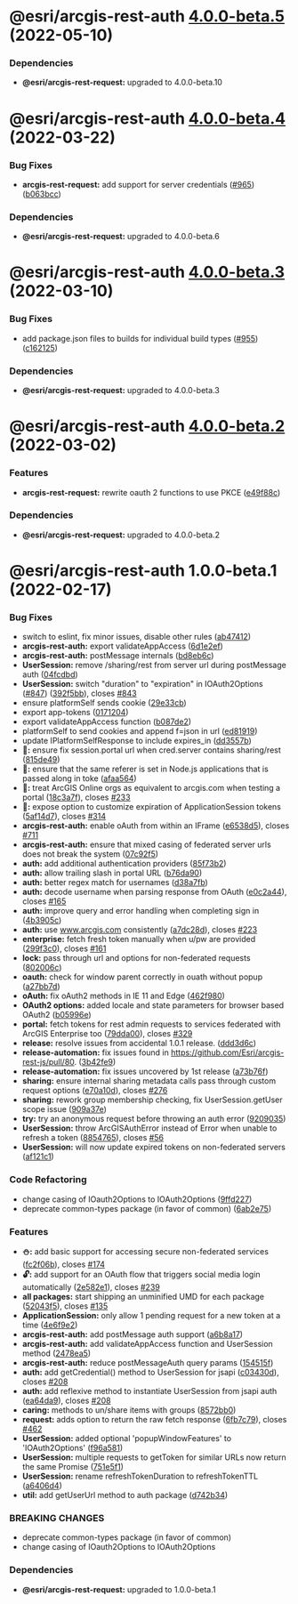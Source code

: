 # @esri/arcgis-rest-auth [4.0.0-beta.5](https://github.com/Esri/arcgis-rest-js/compare/@esri/arcgis-rest-auth@4.0.0-beta.4...@esri/arcgis-rest-auth@4.0.0-beta.5) (2022-05-10)





### Dependencies

* **@esri/arcgis-rest-request:** upgraded to 4.0.0-beta.10

# @esri/arcgis-rest-auth [4.0.0-beta.4](https://github.com/Esri/arcgis-rest-js/compare/@esri/arcgis-rest-auth@4.0.0-beta.3...@esri/arcgis-rest-auth@4.0.0-beta.4) (2022-03-22)


### Bug Fixes

* **arcgis-rest-request:** add support for server credentials ([#965](https://github.com/Esri/arcgis-rest-js/issues/965)) ([b063bcc](https://github.com/Esri/arcgis-rest-js/commit/b063bcca1780cd671e6b4f25532e4122903dc8b2))





### Dependencies

* **@esri/arcgis-rest-request:** upgraded to 4.0.0-beta.6

# @esri/arcgis-rest-auth [4.0.0-beta.3](https://github.com/Esri/arcgis-rest-js/compare/@esri/arcgis-rest-auth@4.0.0-beta.2...@esri/arcgis-rest-auth@4.0.0-beta.3) (2022-03-10)


### Bug Fixes

* add package.json files to builds for individual build types ([#955](https://github.com/Esri/arcgis-rest-js/issues/955)) ([c162125](https://github.com/Esri/arcgis-rest-js/commit/c16212594f0b914425548be5d61d7435d54a2718))





### Dependencies

* **@esri/arcgis-rest-request:** upgraded to 4.0.0-beta.3

# @esri/arcgis-rest-auth [4.0.0-beta.2](https://github.com/Esri/arcgis-rest-js/compare/@esri/arcgis-rest-auth@4.0.0-beta.1...@esri/arcgis-rest-auth@4.0.0-beta.2) (2022-03-02)


### Features

* **arcgis-rest-request:** rewrite oauth 2 functions to use PKCE ([e49f88c](https://github.com/Esri/arcgis-rest-js/commit/e49f88c700694aed472733527124c4d0d54e45d6))





### Dependencies

* **@esri/arcgis-rest-request:** upgraded to 4.0.0-beta.2

# @esri/arcgis-rest-auth 1.0.0-beta.1 (2022-02-17)


### Bug Fixes

* switch to eslint, fix minor issues, disable other rules ([ab47412](https://github.com/Esri/arcgis-rest-js/commit/ab474123d3a056dcd52a8898f39f287893626f35))
* **arcgis-rest-auth:** export validateAppAccess ([6d1e2ef](https://github.com/Esri/arcgis-rest-js/commit/6d1e2ef012ca25464e6219b5d909a30e5f1cecee))
* **arcgis-rest-auth:** postMessage internals ([bd8eb6c](https://github.com/Esri/arcgis-rest-js/commit/bd8eb6c0363483209645c5cc7cf19ad1a8114cc6))
* **UserSession:** remove /sharing/rest from server url during postMessage auth ([04fcdbd](https://github.com/Esri/arcgis-rest-js/commit/04fcdbd5307c79e55610a1bb7e049e3e18f0f0cc))
* **UserSession:** switch "duration" to "expiration" in IOAuth2Options ([#847](https://github.com/Esri/arcgis-rest-js/issues/847)) ([392f5bb](https://github.com/Esri/arcgis-rest-js/commit/392f5bb74b2461e7bd34dd16e784fce415d554ec)), closes [#843](https://github.com/Esri/arcgis-rest-js/issues/843)
* ensure platformSelf sends cookie ([29e33cb](https://github.com/Esri/arcgis-rest-js/commit/29e33cb9b9d0a2e25e412106adb06ff054bd5737))
* export app-tokens ([0171204](https://github.com/Esri/arcgis-rest-js/commit/017120498b32c9322689ad539b216ce8e5c96a3a))
* export validateAppAccess function ([b087de2](https://github.com/Esri/arcgis-rest-js/commit/b087de24ae6d8f41a2bb13c3c25a33943f0db2d8))
* platformSelf to send cookies and append f=json in url ([ed81919](https://github.com/Esri/arcgis-rest-js/commit/ed819194da74075172ff26139f2db4491d79ed12))
* update IPlatformSelfResponse to include expires_in ([dd3557b](https://github.com/Esri/arcgis-rest-js/commit/dd3557b19514a33150db2f15138422bb219681e7))
* **:bug::** ensure fix session.portal url when cred.server contains sharing/rest ([815de49](https://github.com/Esri/arcgis-rest-js/commit/815de49549b35aa9d255de6b05c2beb2d153f37f))
* **:bug::** ensure that the same referer is set in Node.js applications that is passed along in toke ([afaa564](https://github.com/Esri/arcgis-rest-js/commit/afaa5646bffbeec462a733d9b6e021d6499c0be7))
* **:bug::** treat ArcGIS Online orgs as equivalent to arcgis.com when testing a portal ([18c3a7f](https://github.com/Esri/arcgis-rest-js/commit/18c3a7fcc774bad8e2cc9eef15444b62c1ed0dd1)), closes [#233](https://github.com/Esri/arcgis-rest-js/issues/233)
* **:closed_lock_with_key::** expose option to customize expiration of ApplicationSession tokens ([5af14d7](https://github.com/Esri/arcgis-rest-js/commit/5af14d7b10ccee179f7b2da82f4f1478352a8b67)), closes [#314](https://github.com/Esri/arcgis-rest-js/issues/314)
* **arcgis-rest-auth:** enable oAuth from within an IFrame ([e6538d5](https://github.com/Esri/arcgis-rest-js/commit/e6538d5d38c9b2d0f31c6392d257f0d9263170bd)), closes [#711](https://github.com/Esri/arcgis-rest-js/issues/711)
* **arcgis-rest-auth:** ensure that mixed casing of federated server urls does not break the system ([07c92f5](https://github.com/Esri/arcgis-rest-js/commit/07c92f559cc0288fa379d19464f88642c6fe2803))
* **auth:** add additional authentication providers ([85f73b2](https://github.com/Esri/arcgis-rest-js/commit/85f73b22c17a3a3ae72b559a63df2aef8297828c))
* **auth:** allow trailing slash in portal URL ([b76da90](https://github.com/Esri/arcgis-rest-js/commit/b76da902d67d4ac3635ac18eb780e7c68d7617f7))
* **auth:** better regex match for usernames ([d38a7fb](https://github.com/Esri/arcgis-rest-js/commit/d38a7fb0e1bff3c49a135bc10be74893ec60a1e9))
* **auth:** decode username when parsing response from OAuth ([e0c2a44](https://github.com/Esri/arcgis-rest-js/commit/e0c2a44bd5032ce9b45b0f8511e9cc256056872c)), closes [#165](https://github.com/Esri/arcgis-rest-js/issues/165)
* **auth:** improve query and error handling when completing sign in ([4b3905c](https://github.com/Esri/arcgis-rest-js/commit/4b3905ca6517443c9237a44c0fc3249e579db8f5))
* **auth:** use www.arcgis.com consistently ([a7dc28d](https://github.com/Esri/arcgis-rest-js/commit/a7dc28d9fe860f380ed57137bcafe73ab0bb5e9d)), closes [#223](https://github.com/Esri/arcgis-rest-js/issues/223)
* **enterprise:** fetch fresh token manually when u/pw are provided ([299f3c0](https://github.com/Esri/arcgis-rest-js/commit/299f3c0da043b74113310cba9a3e9a0f77afa921)), closes [#161](https://github.com/Esri/arcgis-rest-js/issues/161)
* **lock:** pass through url and options for non-federated requests ([802006c](https://github.com/Esri/arcgis-rest-js/commit/802006cdc68e69851e80c499a236ba4c8fa1cb6f))
* **oauth:** check for window parent correctly in ouath without popup ([a27bb7d](https://github.com/Esri/arcgis-rest-js/commit/a27bb7da5fa5de7ddfbc2d676b707bfa1780ecbf))
* **oAuth:** fix oAuth2 methods in IE 11 and Edge ([462f980](https://github.com/Esri/arcgis-rest-js/commit/462f980082f9eeb8c55b5aa6c5981422ae40105f))
* **OAuth2 options:** added locale and state parameters for browser based OAuth2 ([b05996e](https://github.com/Esri/arcgis-rest-js/commit/b05996e83b1836f9a27337939a9a681d41207504))
* **portal:** fetch tokens for rest admin requests to services federated with ArcGIS Enterprise too ([79dda00](https://github.com/Esri/arcgis-rest-js/commit/79dda000e9cc3d8cf270ab3ace65d70d20d5ac57)), closes [#329](https://github.com/Esri/arcgis-rest-js/issues/329)
* **release:** resolve issues from accidental 1.0.1 release. ([ddd3d6c](https://github.com/Esri/arcgis-rest-js/commit/ddd3d6cab0fb0d789da866cea07244b7a170d9fd))
* **release-automation:** fix issues found in https://github.com/Esri/arcgis-rest-js/pull/80. ([3b42fe9](https://github.com/Esri/arcgis-rest-js/commit/3b42fe9969cc2f6a21428692c72ada8ffffb59a6))
* **release-automation:** fix issues uncovered by 1st release ([a73b76f](https://github.com/Esri/arcgis-rest-js/commit/a73b76f58843d538d8b29b1ae60a72a9f57ac5ec))
* **sharing:** ensure internal sharing metadata calls pass through custom request options ([e70a10d](https://github.com/Esri/arcgis-rest-js/commit/e70a10d5bbd6ac4fecf61f9f635b01cf9c8c5034)), closes [#276](https://github.com/Esri/arcgis-rest-js/issues/276)
* **sharing:** rework group membership checking, fix UserSession.getUser scope issue ([909a37e](https://github.com/Esri/arcgis-rest-js/commit/909a37ec2f928ad223c674ae0d4033e24761ae9a))
* **try:** try an anonymous request before throwing an auth error ([9209035](https://github.com/Esri/arcgis-rest-js/commit/9209035072b54bf68425ee9737e2a15010ac1b33))
* **UserSession:** throw ArcGISAuthError instead of Error when unable to refresh a token ([8854765](https://github.com/Esri/arcgis-rest-js/commit/88547656ce88786e2dcac8e8e0e78045b67e8e16)), closes [#56](https://github.com/Esri/arcgis-rest-js/issues/56)
* **UserSession:** will now update expired tokens on non-federated servers ([af121c1](https://github.com/Esri/arcgis-rest-js/commit/af121c1de1c96027a2ca107ed46a7877b61c5a4f))


### Code Refactoring

* change casing of IOauth2Options to IOAuth2Options ([9ffd227](https://github.com/Esri/arcgis-rest-js/commit/9ffd2277055864d5257cb7a6c9913c70079e7da5))
* deprecate common-types package (in favor of common) ([6ab2e75](https://github.com/Esri/arcgis-rest-js/commit/6ab2e75a3b57ce77391da7f2a16ab57a3e781000))


### Features

* **:snowman::** add basic support for accessing secure non-federated services ([fc2f06b](https://github.com/Esri/arcgis-rest-js/commit/fc2f06b74a40261ae9b6bb959048d353be02153b)), closes [#174](https://github.com/Esri/arcgis-rest-js/issues/174)
* **:unlock::** add support for an OAuth flow that triggers social media login automatically ([2e582e1](https://github.com/Esri/arcgis-rest-js/commit/2e582e12fc3e5bf9688b3ba80da33e4a5a5fa84f)), closes [#239](https://github.com/Esri/arcgis-rest-js/issues/239)
* **all packages:** start shipping an unminified UMD for each package ([52043f5](https://github.com/Esri/arcgis-rest-js/commit/52043f5b702aca699f62abf8054582286e258ba5)), closes [#135](https://github.com/Esri/arcgis-rest-js/issues/135)
* **ApplicationSession:** only allow 1 pending request for a new token at a time ([4e6f9e2](https://github.com/Esri/arcgis-rest-js/commit/4e6f9e27d561566449ef2338b078f44d0e3b65b5))
* **arcgis-rest-auth:** add postMessage auth support ([a6b8a17](https://github.com/Esri/arcgis-rest-js/commit/a6b8a17a265339725a8c5dfd90e408f28a035787))
* **arcgis-rest-auth:** add validateAppAccess function and UserSession method ([2478ea5](https://github.com/Esri/arcgis-rest-js/commit/2478ea56d43302d3f7fab6ffd38a9d2c609bb510))
* **arcgis-rest-auth:** reduce postMessageAuth query params ([154515f](https://github.com/Esri/arcgis-rest-js/commit/154515f66a4eedb9ee83dd8528549db55e268871))
* **auth:** add getCredential() method to UserSession for jsapi ([c03430d](https://github.com/Esri/arcgis-rest-js/commit/c03430d4d5b93d983c9cab39117a5623113425e8)), closes [#208](https://github.com/Esri/arcgis-rest-js/issues/208)
* **auth:** add reflexive method to instantiate UserSession from jsapi auth ([ea64da9](https://github.com/Esri/arcgis-rest-js/commit/ea64da92c74c3a9b6671e66872070372db46cd72)), closes [#208](https://github.com/Esri/arcgis-rest-js/issues/208)
* **caring:** methods to un/share items with groups ([8572bb0](https://github.com/Esri/arcgis-rest-js/commit/8572bb0ab0222e4f0eedbe9cfd4ff00c160f0c77))
* **request:** adds option to return the raw fetch response ([6fb7c79](https://github.com/Esri/arcgis-rest-js/commit/6fb7c792f4aab585a06bb1178b41a8687eabc419)), closes [#462](https://github.com/Esri/arcgis-rest-js/issues/462)
* **UserSession:** added optional 'popupWindowFeatures' to 'IOAuth2Options' ([f96a581](https://github.com/Esri/arcgis-rest-js/commit/f96a581033513c9a546998bc37254a46e364f153))
* **UserSession:** multiple requests to getToken for similar URLs now return the same Promise ([751e5f1](https://github.com/Esri/arcgis-rest-js/commit/751e5f19d2e6fac184a0a17cc216c54cc5c1e9f2))
* **UserSession:** rename refreshTokenDuration to refreshTokenTTL ([a6406d4](https://github.com/Esri/arcgis-rest-js/commit/a6406d4d10308b266fd7ddcc6168f32419f206aa))
* **util:** add getUserUrl method to auth package ([d742b34](https://github.com/Esri/arcgis-rest-js/commit/d742b343130a8a0d5baaf9391ac48f5c5c334c6d))


### BREAKING CHANGES

* deprecate common-types package (in favor of common)
* change casing of IOauth2Options to IOAuth2Options





### Dependencies

* **@esri/arcgis-rest-request:** upgraded to 1.0.0-beta.1
